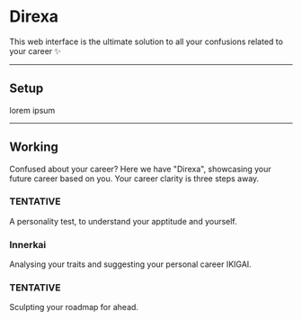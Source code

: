 # Direxa

This web interface is the ultimate solution to all your confusions related to your career ✨

---

## Setup
lorem ipsum

---


## Working
 Confused about your career? Here we have "Direxa", showcasing your future career based on you. Your career clarity is three steps away.

### TENTATIVE
A personality test, to understand your apptitude and yourself. 

### Innerkai 
Analysing your traits and suggesting your personal career IKIGAI.

### TENTATIVE
Sculpting your roadmap for ahead. 
